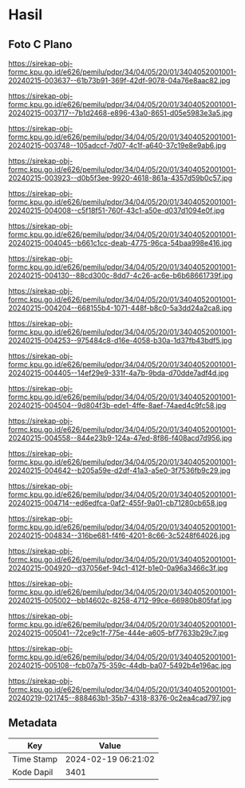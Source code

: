 # Hasil

## Foto C Plano

https://sirekap-obj-formc.kpu.go.id/e626/pemilu/pdpr/34/04/05/20/01/3404052001001-20240215-003637--61b73b91-369f-42df-9078-04a76e8aac82.jpg

https://sirekap-obj-formc.kpu.go.id/e626/pemilu/pdpr/34/04/05/20/01/3404052001001-20240215-003717--7b1d2468-e896-43a0-8651-d05e5983e3a5.jpg

https://sirekap-obj-formc.kpu.go.id/e626/pemilu/pdpr/34/04/05/20/01/3404052001001-20240215-003748--105adccf-7d07-4c1f-a640-37c19e8e9ab6.jpg

https://sirekap-obj-formc.kpu.go.id/e626/pemilu/pdpr/34/04/05/20/01/3404052001001-20240215-003923--d0b5f3ee-9920-4618-861a-4357d59b0c57.jpg

https://sirekap-obj-formc.kpu.go.id/e626/pemilu/pdpr/34/04/05/20/01/3404052001001-20240215-004008--c5f18f51-760f-43c1-a50e-d037d1094e0f.jpg

https://sirekap-obj-formc.kpu.go.id/e626/pemilu/pdpr/34/04/05/20/01/3404052001001-20240215-004045--b661c1cc-deab-4775-96ca-54baa998e416.jpg

https://sirekap-obj-formc.kpu.go.id/e626/pemilu/pdpr/34/04/05/20/01/3404052001001-20240215-004130--88cd300c-8dd7-4c26-ac6e-b6b68661739f.jpg

https://sirekap-obj-formc.kpu.go.id/e626/pemilu/pdpr/34/04/05/20/01/3404052001001-20240215-004204--668155b4-1071-448f-b8c0-5a3dd24a2ca8.jpg

https://sirekap-obj-formc.kpu.go.id/e626/pemilu/pdpr/34/04/05/20/01/3404052001001-20240215-004253--975484c8-d16e-4058-b30a-1d37fb43bdf5.jpg

https://sirekap-obj-formc.kpu.go.id/e626/pemilu/pdpr/34/04/05/20/01/3404052001001-20240215-004405--14ef29e9-331f-4a7b-9bda-d70dde7adf4d.jpg

https://sirekap-obj-formc.kpu.go.id/e626/pemilu/pdpr/34/04/05/20/01/3404052001001-20240215-004504--9d804f3b-ede1-4ffe-8aef-74aed4c9fc58.jpg

https://sirekap-obj-formc.kpu.go.id/e626/pemilu/pdpr/34/04/05/20/01/3404052001001-20240215-004558--844e23b9-124a-47ed-8f86-f408acd7d956.jpg

https://sirekap-obj-formc.kpu.go.id/e626/pemilu/pdpr/34/04/05/20/01/3404052001001-20240215-004642--b205a59e-d2df-41a3-a5e0-3f7536fb9c29.jpg

https://sirekap-obj-formc.kpu.go.id/e626/pemilu/pdpr/34/04/05/20/01/3404052001001-20240215-004714--ed6edfca-0af2-455f-9a01-cb71280cb658.jpg

https://sirekap-obj-formc.kpu.go.id/e626/pemilu/pdpr/34/04/05/20/01/3404052001001-20240215-004834--316be681-f4f6-4201-8c66-3c5248f64026.jpg

https://sirekap-obj-formc.kpu.go.id/e626/pemilu/pdpr/34/04/05/20/01/3404052001001-20240215-004920--d37056ef-94c1-412f-b1e0-0a96a3466c3f.jpg

https://sirekap-obj-formc.kpu.go.id/e626/pemilu/pdpr/34/04/05/20/01/3404052001001-20240215-005002--bb14602c-8258-4712-99ce-66980b805faf.jpg

https://sirekap-obj-formc.kpu.go.id/e626/pemilu/pdpr/34/04/05/20/01/3404052001001-20240215-005041--72ce9c1f-775e-444e-a605-bf77633b29c7.jpg

https://sirekap-obj-formc.kpu.go.id/e626/pemilu/pdpr/34/04/05/20/01/3404052001001-20240215-005108--fcb07a75-359c-44db-ba07-5492b4e196ac.jpg

https://sirekap-obj-formc.kpu.go.id/e626/pemilu/pdpr/34/04/05/20/01/3404052001001-20240219-021745--888463b1-35b7-4318-8376-0c2ea4cad797.jpg


## Metadata

| Key        | Value               |
| ---------- | ------------------- |
| Time Stamp | 2024-02-19 06:21:02 |
| Kode Dapil | 3401                |



